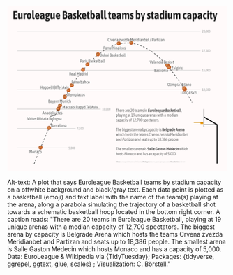 ![](euroleague_basketball.png)

Alt-text: A plot that says Euroleague Basketball teams by stadium capacity on a offwhite background and black/gray text. Each data point is plotted as a basketball (emoji) and text label with the name of the team(s) playing at the arena, along a parabola simulating the trajectory of a basketball shot towards a schematic basketball hoop located in the bottom right corner. A caption reads: "There are 20 teams in Euroleague Basketball, playing at 19 unique arenas with a median capacity of 12,700 spectators. The biggest arena by capacity is Belgrade Arena which hosts the teams Crvena zvezda Meridianbet and Partizan and seats up to 18,386 people. The smallest arena is Salle Gaston Médecin which hosts Monaco and has a capacity of 5,000. Data: EuroLeague & Wikipedia via {TidyTuesday}; Packages: {tidyverse, ggrepel, ggtext, glue, scales} ; Visualization: C. Börstell."

